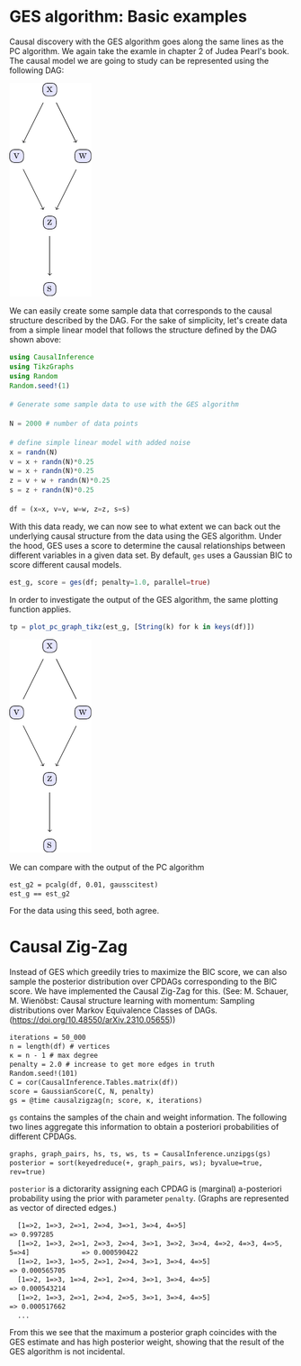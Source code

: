 # GES algorithm: Basic examples

Causal discovery with the GES algorithm goes along the same lines as the PC algorithm. We again take the examle in chapter 2 of Judea Pearl's book. The causal model we are going to study can be represented using the following DAG:

![True example DAG](https://raw.githubusercontent.com/mschauer/CausalInference.jl/master/assets/true_graph.png)

We can easily create some sample data that corresponds to the causal structure described by the DAG. For the sake of simplicity, let's create data from a simple linear model that follows the structure defined by the DAG shown above:

```Julia
using CausalInference
using TikzGraphs
using Random
Random.seed!(1)

# Generate some sample data to use with the GES algorithm

N = 2000 # number of data points

# define simple linear model with added noise
x = randn(N)
v = x + randn(N)*0.25
w = x + randn(N)*0.25
z = v + w + randn(N)*0.25
s = z + randn(N)*0.25

df = (x=x, v=v, w=w, z=z, s=s)
```

With this data ready, we can now see to what extent we can back out the underlying causal structure from the data using the GES algorithm. Under the hood, GES uses a score to determine the causal relationships between different variables in a given data set. By default, `ges` uses a Gaussian BIC to score different causal models. 

```Julia
est_g, score = ges(df; penalty=1.0, parallel=true)
```

In order to investigate the output of the GES algorithm, the same plotting function applies.

```Julia
tp = plot_pc_graph_tikz(est_g, [String(k) for k in keys(df)])
```

![Example output of GES algorithm](https://raw.githubusercontent.com/mschauer/CausalInference.jl/master/assets/pc_graph_linear.png)

We can compare with the output of the PC algorithm
```
est_g2 = pcalg(df, 0.01, gausscitest)
est_g == est_g2
```
For the data using this seed, both agree.

# Causal Zig-Zag

Instead of GES which greedily tries to maximize the BIC score, we can also sample the posterior distribution over CPDAGs corresponding to the BIC score. We have implemented the Causal Zig-Zag for this.
(See: M. Schauer, M. Wienöbst: Causal structure learning with momentum: Sampling distributions over Markov Equivalence Classes of DAGs. (https://doi.org/10.48550/arXiv.2310.05655))


```
iterations = 50_000
n = length(df) # vertices
κ = n - 1 # max degree
penalty = 2.0 # increase to get more edges in truth
Random.seed!(101)
C = cor(CausalInference.Tables.matrix(df))
score = GaussianScore(C, N, penalty)
gs = @time causalzigzag(n; score, κ, iterations)
```

`gs` contains the samples of the chain and weight information. The following two lines aggregate this information to obtain a posteriori probabilities of different CPDAGs. 

```
graphs, graph_pairs, hs, τs, ws, ts = CausalInference.unzipgs(gs)
posterior = sort(keyedreduce(+, graph_pairs, ws); byvalue=true, rev=true)
```

`posterior` is a dictorarity assigning each CPDAG is (marginal) a-posteriori probability using the prior with parameter `penalty`. (Graphs are represented as vector of directed edges.)

```
  [1=>2, 1=>3, 2=>1, 2=>4, 3=>1, 3=>4, 4=>5]                                           => 0.997285
  [1=>2, 1=>3, 2=>1, 2=>3, 2=>4, 3=>1, 3=>2, 3=>4, 4=>2, 4=>3, 4=>5, 5=>4]             => 0.000590422
  [1=>2, 1=>3, 1=>5, 2=>1, 2=>4, 3=>1, 3=>4, 4=>5]                                     => 0.000565705
  [1=>2, 1=>3, 1=>4, 2=>1, 2=>4, 3=>1, 3=>4, 4=>5]                                     => 0.000543214
  [1=>2, 1=>3, 2=>1, 2=>4, 2=>5, 3=>1, 3=>4, 4=>5]                                     => 0.000517662
  ...
```

From this we see that the maximum a posterior graph coincides with the GES estimate and has high posterior weight, showing that the result of the GES algorithm is not incidental.  